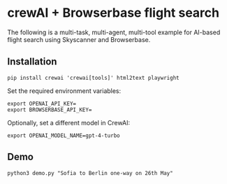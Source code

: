 # crewAI + Browserbase flight search

The following is a multi-task, multi-agent, multi-tool example for AI-based flight search using Skyscanner and Browserbase.

## Installation

```
pip install crewai 'crewai[tools]' html2text playwright
```

Set the required environment variables:

```
export OPENAI_API_KEY=
export BROWSERBASE_API_KEY=
```

Optionally, set a different model in CrewAI:

```
export OPENAI_MODEL_NAME=gpt-4-turbo
```

## Demo

```
python3 demo.py "Sofia to Berlin one-way on 26th May"
```
